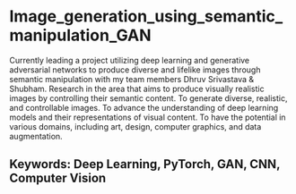 # Image_generation_using_semantic_manipulation_GAN
Currently leading a project utilizing deep learning and generative adversarial networks to produce diverse and lifelike images through semantic manipulation with my team members Dhruv Srivastava & Shubham.
Research in the area that aims to produce visually realistic images by controlling their semantic content. To generate diverse, realistic, and controllable images.
To advance the understanding of deep learning models and their representations of visual content.
To have the potential in various domains, including art, design, computer graphics, and data augmentation.
## Keywords: Deep Learning, PyTorch, GAN, CNN, Computer Vision 
